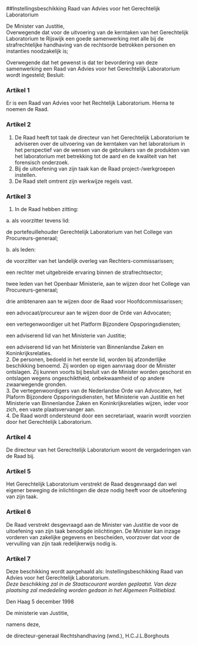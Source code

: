 <meta http-equiv='Content-Type' content='text/html; charset=utf-8' />

##Instellingsbeschikking Raad van Advies voor het Gerechtelijk Laboratorium

De Minister van Justitie,  
Overwegende dat voor de uitvoering van de kerntaken van het Gerechtelijk Laboratorium te Rijswijk een goede samenwerking met alle bij de strafrechtelijke handhaving van de rechtsorde betrokken personen en instanties noodzakelijk is;

Overwegende dat het gewenst is dat ter bevordering van deze samenwerking een Raad van Advies voor het Gerechtelijk Laboratorium wordt ingesteld;
Besluit:    

### Artikel  1  

Er is een Raad van Advies voor het Rechtelijk Laboratorium. Hierna te noemen de Raad.  

### Artikel  2  

1.  De Raad heeft tot taak de directeur van het Gerechtelijk Laboratorium te adviseren over de uitvoering van de kerntaken van het laboratorium in het perspectief van de wensen van de gebruikers van de produkten van het laboratorium met betrekking tot de aard en de kwaliteit van het forensisch onderzoek.   
2.  Bij de uitoefening van zijn taak kan de Raad project-/werkgroepen instellen.   
3.  De Raad stelt omtrent zijn werkwijze regels vast.   

### Artikel  3  

1.  In de Raad hebben zitting: 

a. als voorzitter tevens lid: 

de portefeuillehouder Gerechtelijk Laboratorium van het College van Procureurs-generaal;    

b. als leden: 

de voorzitter van het landelijk overleg van Rechters-commissarissen;  

een rechter met uitgebreide ervaring binnen de strafrechtsector;  

twee leden van het Openbaar Ministerie, aan te wijzen door het College van Procureurs-generaal;  

drie ambtenaren aan te wijzen door de Raad voor Hoofdcommissarissen;  

een advocaat/procureur aan te wijzen door de Orde van Advocaten;  

een vertegenwoordiger uit het Platform Bijzondere Opsporingsdiensten;  

een adviserend lid van het Ministerie van Justitie;  

een adviserend lid van het Ministerie van Binnenlandse Zaken en Koninkrijksrelaties.       
2.  De personen, bedoeld in het eerste lid, worden bij afzonderlijke beschikking benoemd. Zij worden op eigen aanvraag door de Minister ontslagen. Zij kunnen voorts bij besluit van de Minister worden geschorst en ontslagen wegens ongeschiktheid, onbekwaamheid of op andere zwaarwegende gronden.   
3.  De vertegenwoordigers van de Nederlandse Orde van Advocaten, het Plaform Bijzondere Opsporingsdiensten, het Ministerie van Justitie en het Ministerie van Binnenlandse Zaken en Koninkrijksrelaties wijzen, ieder voor zich, een vaste plaatsvervanger aan.   
4.  De Raad wordt ondersteund door een secretariaat, waarin wordt voorzien door het Gerechtelijk Laboratorium.   

### Artikel  4  

De directeur van het Gerechtelijk Laboratorium woont de vergaderingen van de Raad bij.  

### Artikel  5  

Het Gerechtelijk Laboratorium verstrekt de Raad desgevraagd dan wel eigener beweging de inlichtingen die deze nodig heeft voor de uitoefening van zijn taak.  

### Artikel  6  

De Raad verstrekt desgevraagd aan de Minister van Justitie de voor de uitoefening van zijn taak benodigde inlichtingen. De Minister kan inzage vorderen van zakelijke gegevens en bescheiden, voorzover dat voor de vervulling van zijn taak redelijkerwijs nodig is.  

### Artikel  7  

Deze beschikking wordt aangehaald als: Instellingsbeschikking Raad van Advies voor het Gerechtelijk Laboratorium.  
*Deze beschikking zal in de Staatscourant worden geplaatst. Van deze plaatsing zal mededeling worden gedaan in het Algemeen Politieblad.*    

Den Haag 
5 december 1998    

De 
ministerie van Justitie, 

namens deze, 

de 
directeur-generaal Rechtshandhaving (wnd.), 
H.C.J.L.Borghouts    
